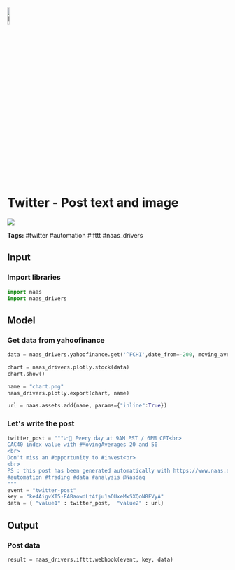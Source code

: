 <img width="10%" alt="Naas" src="https://landen.imgix.net/jtci2pxwjczr/assets/5ice39g4.png?w=160"/>


# Twitter - Post text and image
<a href="https://app.naas.ai/user-redirect/naas/downloader?url=https://raw.githubusercontent.com/jupyter-naas/awesome-notebooks/master/Twitter/Twitter_Post_text_and_image.ipynb" target="_parent"><img src="https://naasai-public.s3.eu-west-3.amazonaws.com/open_in_naas.svg"/></a>

**Tags:** #twitter #automation #ifttt #naas_drivers

## Input

### Import libraries


```python
import naas
import naas_drivers
```

## Model

### Get data from yahoofinance


```python
data = naas_drivers.yahoofinance.get('^FCHI',date_from=-200, moving_averages=[50,20])
```


```python
chart = naas_drivers.plotly.stock(data)
chart.show()
```


```python
name = "chart.png"
naas_drivers.plotly.export(chart, name)
```


```python
url = naas.assets.add(name, params={"inline":True})
```

### Let's write the post


```python
twitter_post = """📈🚀 Every day at 9AM PST / 6PM CET<br>
CAC40 index value with #MovingAverages 20 and 50
<br>
Don't miss an #opportunity to #invest<br>
<br>
PS : this post has been generated automatically with https://www.naas.ai/ 😎 
#automation #trading #data #analysis @Nasdaq
"""
event = "twitter-post"
key = "ke4AigvXI5-EABaowdLt4fju1aOUxeMxSXQoN8FVyA"
data = { "value1" : twitter_post,  "value2" : url}
```

## Output

### Post data


```python
result = naas_drivers.ifttt.webhook(event, key, data)
```

